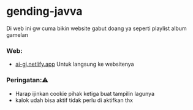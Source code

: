 # gending-javva
Di web ini gw cuma bikin website gabut doang ya seperti playlist album gamelan
### Web:
  - [ai-gj.netlify.app](https://ai-gj.netlify.app)
      Untuk langsung ke websitenya
### Peringatan:⚠️
- Harap ijinkan cookie pihak ketiga buat tampilin lagunya
- kalok udah bisa aktif tidak perlu di aktifkan thx
